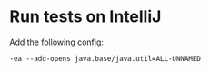 # Run tests on IntelliJ

Add the following config:
```
-ea --add-opens java.base/java.util=ALL-UNNAMED
```